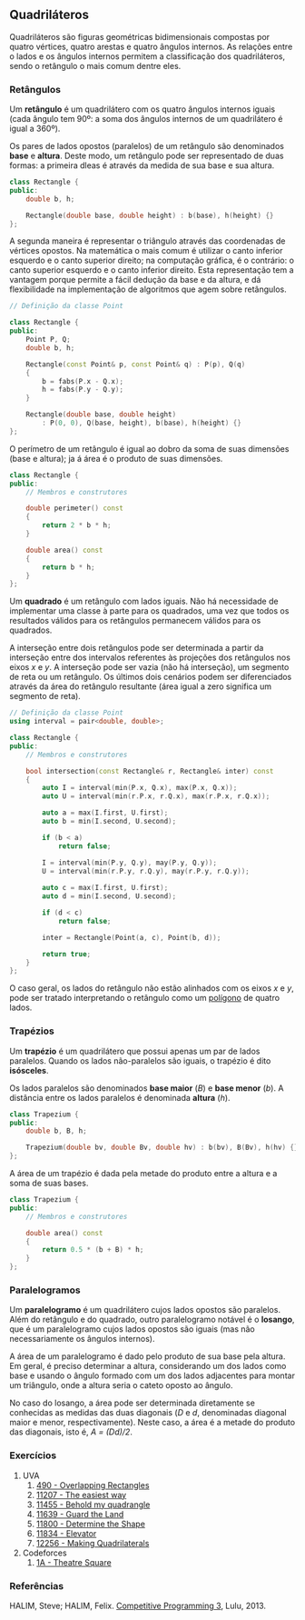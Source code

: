 Quadriláteros
-------------

Quadriláteros são figuras geométricas bidimensionais compostas por quatro
vértices, quatro arestas e quatro ângulos internos. As relações entre o lados
e os ângulos internos permitem a classificação dos quadriláteros, sendo o 
retângulo o mais comum dentre eles.

### Retângulos

Um **retângulo** é um quadrilátero com os quatro ângulos internos iguais (cada
ângulo tem 90º: a soma dos ângulos internos de um quadrilátero é igual a
360º).

Os pares de lados opostos (paralelos) de um retângulo são denominados **base** e 
**altura**. Deste modo, um retângulo pode ser representado de duas formas:
a primeira dleas é através da medida de sua base e sua altura.
```C++
class Rectangle {
public:
    double b, h;

    Rectangle(double base, double height) : b(base), h(height) {}
};
```
A segunda maneira é representar o triângulo através das coordenadas de vértices 
opostos. Na matemática o mais comum é utilizar o canto inferior esquerdo e o
canto superior direito; na computação gráfica, é o contrário: o canto superior
esquerdo e o canto inferior direito. Esta representação tem a vantagem porque
permite a fácil dedução da base e da altura, e dá flexibilidade na implementação
de algoritmos que agem sobre retângulos.
```C++
// Definição da classe Point

class Rectangle {
public:
    Point P, Q;
    double b, h;

    Rectangle(const Point& p, const Point& q) : P(p), Q(q)
    {
        b = fabs(P.x - Q.x);
        h = fabs(P.y - Q.y);
    }

    Rectangle(double base, double height) 
        : P(0, 0), Q(base, height), b(base), h(height) {}
};
```
O perímetro de um retângulo é igual ao dobro da soma de suas dimensões (base e
altura); ja á área é o produto de suas dimensões.
```C++
class Rectangle {
public:
    // Membros e construtores

    double perimeter() const
    {
        return 2 * b * h;
    }

    double area() const
    {
        return b * h;
    }
};
```
Um **quadrado** é um retângulo com lados iguais. Não há necessidade de 
implementar uma classe à parte para os quadrados, uma vez que todos os
resultados válidos para os retângulos permanecem válidos para os quadrados.

A interseção entre dois retângulos pode ser determinada a partir da interseção
entre dos intervalos referentes às projeções dos retângulos nos eixos _x_ e 
_y_. A interseção pode ser vazia (não há interseção), um segmento de reta ou
um retângulo. Os últimos dois cenários podem ser diferenciados através da 
área do retângulo resultante (área igual a zero significa um segmento de reta).
```C++
// Definição da classe Point
using interval = pair<double, double>;

class Rectangle {
public:
    // Membros e construtores

    bool intersection(const Rectangle& r, Rectangle& inter) const
    {
        auto I = interval(min(P.x, Q.x), max(P.x, Q.x));
        auto U = interval(min(r.P.x, r.Q.x), max(r.P.x, r.Q.x));

        auto a = max(I.first, U.first);
        auto b = min(I.second, U.second);

        if (b < a)
            return false;

        I = interval(min(P.y, Q.y), may(P.y, Q.y));
        U = interval(min(r.P.y, r.Q.y), may(r.P.y, r.Q.y));
 
        auto c = max(I.first, U.first);
        auto d = min(I.second, U.second);

        if (d < c)
            return false;

        inter = Rectangle(Point(a, c), Point(b, d));

        return true;
    }
};
``` 

O caso geral, os lados do retângulo não estão alinhados com os eixos _x_ e _y_,
pode ser tratado interpretando o retângulo como um [polígono](Polygon.md) de 
quatro lados.

### Trapézios

Um **trapézio** é um quadrilátero que possui apenas um par de lados
paralelos. Quando os lados não-paralelos são iguais, o trapézio é dito
**isósceles**.

Os lados paralelos são denominados **base maior** (_B_) e **base menor** 
(_b_). A distância entre os lados paralelos é denominada **altura** (_h_).
```C++
class Trapezium {
public:
    double b, B, h;

    Trapezium(double bv, double Bv, double hv) : b(bv), B(Bv), h(hv) {}
};
```

A área de um trapézio é dada pela metade do produto entre a altura e a soma de
suas bases.
```C++
class Trapezium {
public:
    // Membros e construtores

    double area() const
    {
        return 0.5 * (b + B) * h;
    }
};
```

### Paralelogramos

Um **paralelogramo** é um quadrilátero cujos lados opostos são paralelos. 
Além do retângulo e do quadrado, outro paralelogramo notável é o 
**losango**, que é um paralelogramo cujos lados opostos são iguais (mas não
necessariamente os ângulos internos).

A área de um paralelogramo é dado pelo produto de sua base pela altura. Em geral,
é preciso determinar a altura, considerando um dos lados como base e usando
o ângulo formado com um dos lados adjacentes para montar um triângulo, onde a
altura seria o cateto oposto ao ângulo.

No caso do losango, a área pode ser determinada diretamente se conhecidas as
medidas das duas diagonais (_D_ e _d_, denominadas diagonal maior e menor,
respectivamente). Neste caso, a área é a metade do produto das diagonais, isto é,
_A = (Dd)/2_.

### Exercícios

<!--- 490 - Interseção de retângulos -->
<!--- 11207 - Divisão de retângulos em quadrados -->
<!--- 11000 - Identificação de quadriláteros, ccw, dot() e cross() -->
<!--- 11455 - Desigualdade "Quadrangular", classificação de quadriláteros -->
<!--- 11639 - Interseção de retângulos, área de retângulos -->
<!--- 11834 - Packing círculos em retângulos -->
<!--- 12256 - Desigualdade "Quadrangular", DP -->
<!--- 1A - Divisão de retângulos em quadrados -->
1. UVA
    1. [490 - Overlapping Rectangles](https://uva.onlinejudge.org/index.php?option=com_onlinejudge&Itemid=8&category=24&page=show_problem&problem=401)
    1. [11207 - The easiest way](https://uva.onlinejudge.org/index.php?option=com_onlinejudge&Itemid=8&page=show_problem&category=24&problem=2148&mosmsg=Submission+received+with+ID+17770469)
    1. [11455 - Behold my quadrangle](https://uva.onlinejudge.org/index.php?option=com_onlinejudge&Itemid=8&page=show_problem&category=24&problem=2450&mosmsg=Submission+received+with+ID+18010785)
    1. [11639 - Guard the Land](https://uva.onlinejudge.org/index.php?option=com_onlinejudge&Itemid=8&page=show_problem&category=24&problem=2686&mosmsg=Submission+received+with+ID+18021274)
    1. [11800 - Determine the Shape](https://uva.onlinejudge.org/index.php?option=com_onlinejudge&Itemid=8&page=show_problem&category=24&problem=2900&mosmsg=Submission+received+with+ID+18005326)
    1. [11834 - Elevator](https://uva.onlinejudge.org/index.php?option=com_onlinejudge&Itemid=8&page=show_problem&category=24&problem=2934&mosmsg=Submission+received+with+ID+17770779)
    1. [12256 - Making Quadrilaterals](https://uva.onlinejudge.org/index.php?option=com_onlinejudge&Itemid=8&page=show_problem&category=24&problem=3408&mosmsg=Submission+received+with+ID+18021163)
1. Codeforces
    1. [1A - Theatre Square](http://codeforces.com/problemset/problem/1/A)

### Referências

HALIM, Steve; HALIM, Felix. [Competitive Programming 3](http://cpbook.net/), Lulu, 2013.
